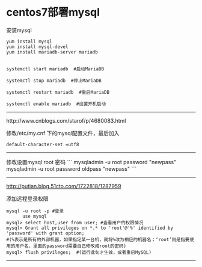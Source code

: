 # centos7部署mysql

安装mysql
```
yum install mysql
yum install mysql-devel
yum install mariadb-server mariadb


systemctl start mariadb  #启动MariaDB

systemctl stop mariadb  #停止MariaDB

systemctl restart mariadb  #重启MariaDB

systemctl enable mariadb  #设置开机启动

```
<hr>
http://www.cnblogs.com/starof/p/4680083.html

修改/etc/my.cnf 下的mysql配置文件，最后加入
```
default-character-set =utf8
```
<hr>
修改设置mysql root 密码
```
mysqladmin -u root password "newpass"
mysqladmin -u root password oldpass "newpass"
```
<hr>

http://putian.blog.51cto.com/1722818/1287959

添加远程登录权限
```
mysql -u root -p #登录
      use mysql
mysql> select host,user from user; #查看用户的权限情况
mysql> Grant all privileges on *.* to 'root'@'%' identified by 'password' with grant option;
#(%表示是所有的外部机器，如果指定某一台机，就将%改为相应的机器名；‘root’则是指要使用的用户名，里面的password需要自己修改成root的密码)
mysql> flush privileges;  #(运行此句才生效，或者重启MySQL)
```
<hr>
